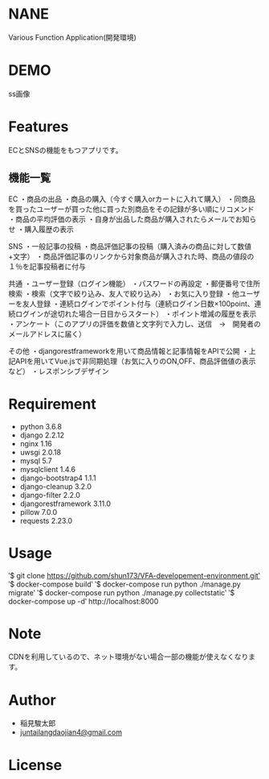 # NANE
Various Function Application(開発環境)

# DEMO
ss画像

# Features
ECとSNSの機能をもつアプリです。
## 機能一覧
EC
・商品の出品
・商品の購入（今すぐ購入orカートに入れて購入）
・同商品を買ったユーザーが買った他に買った別商品をその記録が多い順にリコメンド
・商品の平均評価の表示
・自身が出品した商品が購入されたらメールでお知らせ
・購入履歴の表示

SNS
・一般記事の投稿
・商品評価記事の投稿（購入済みの商品に対して数値+文字）
・商品評価記事のリンクから対象商品が購入された時、商品の値段の１％を記事投稿者に付与

共通
・ユーザー登録（ログイン機能）
・パスワードの再設定
・郵便番号で住所検索
・検索（文字で絞り込み、友人で絞り込み）
・お気に入り登録
・他ユーザーを友人登録
・連続ログインでポイント付与（連続ログイン日数×100point、連続ログインが途切れた場合一日目からスタート）
・ポイント増減の履歴を表示
・アンケート（このアプリの評価を数値と文字列で入力し、送信　→　開発者のメールアドレスに届く）

その他
・djangorestframeworkを用いて商品情報と記事情報をAPIで公開
・上記APIを用いてVue.jsで非同期処理（お気に入りのON,OFF、商品評価値の表示など）
・レスポンシブデザイン

# Requirement
* python 3.6.8
* django 2.2.12
* nginx 1.16
* uwsgi 2.0.18 
* mysql 5.7
* mysqlclient 1.4.6
* django-bootstrap4 1.1.1
* django-cleanup 3.2.0
* django-filter 2.2.0
* djangorestframework 3.11.0
* pillow 7.0.0
* requests 2.23.0

# Usage
‵$ git clone https://github.com/shun173/VFA-developement-environment.git‵
‵$ docker-compose build‵
‵$ docker-compose run python ./manage.py migrate‵
‵$ docker-compose run python ./manage.py collectstatic‵
‵$ docker-compose up -d‵
http://localhost:8000


# Note
CDNを利用しているので、ネット環境がない場合一部の機能が使えなくなります。

# Author
* 稲見駿太郎
* juntailangdaojian4@gmail.com

# License

